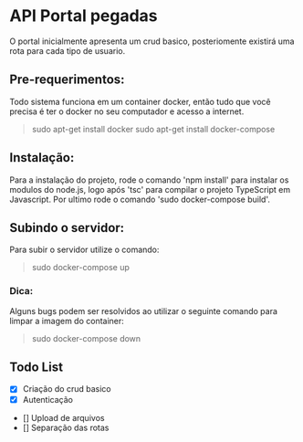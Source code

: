 # API Portal pegadas
O portal inicialmente apresenta um crud basico, posteriomente existirá uma rota para cada tipo de usuario.
## Pre-requerimentos:
Todo sistema funciona em um container docker, então tudo que você precisa é ter o docker no seu computador e acesso a internet.
> sudo apt-get install docker
> sudo apt-get install docker-compose
## Instalação:
 Para a instalação do projeto, rode o comando 'npm install' para instalar os modulos do node.js, logo após 'tsc' para compilar o projeto TypeScript em Javascript. Por ultimo rode o comando 'sudo docker-compose build'.
## Subindo o servidor:
Para subir o servidor utilize o comando:
> sudo docker-compose up
### Dica:
Alguns bugs podem ser resolvidos ao utilizar o seguinte comando para limpar a imagem do container:
> sudo docker-compose down
## Todo List
- [X] Criação do crud basico
- [X] Autenticação
- [] Upload de arquivos
- [] Separação das rotas
